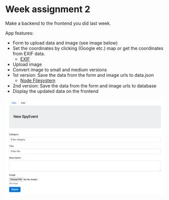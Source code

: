 # Week assignment 2

Make a backend to the frontend you did last week.

App features:
  * Form to upload data and image (see image below)
  * Set the coordinates by clicking (Google etc.) map or get the coordinates from EXIF data.
    * [EXIF](https://github.com/gomfunkel/node-exif)
  * Upload image
  * Convert image to small and medium versions
  * 1st version: Save the data from the form and image urls to data.json
     * [Node Filesystem](https://nodejs.org/dist/latest-v6.x/docs/api/fs.html)
  * 2nd version: Save the data from the form and image urls to database
  * Display the updated data on the frontend

![Example form](img/form.png)
